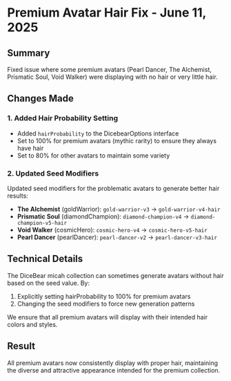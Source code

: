 # Premium Avatar Hair Fix - June 11, 2025

## Summary
Fixed issue where some premium avatars (Pearl Dancer, The Alchemist, Prismatic Soul, Void Walker) were displaying with no hair or very little hair.

## Changes Made

### 1. Added Hair Probability Setting
- Added `hairProbability` to the DicebearOptions interface
- Set to 100% for premium avatars (mythic rarity) to ensure they always have hair
- Set to 80% for other avatars to maintain some variety

### 2. Updated Seed Modifiers
Updated seed modifiers for the problematic avatars to generate better hair results:

- **The Alchemist** (goldWarrior): `gold-warrior-v3` → `gold-warrior-v4-hair`
- **Prismatic Soul** (diamondChampion): `diamond-champion-v4` → `diamond-champion-v5-hair`
- **Void Walker** (cosmicHero): `cosmic-hero-v4` → `cosmic-hero-v5-hair`
- **Pearl Dancer** (pearlDancer): `pearl-dancer-v2` → `pearl-dancer-v3-hair`

## Technical Details
The DiceBear micah collection can sometimes generate avatars without hair based on the seed value. By:
1. Explicitly setting hairProbability to 100% for premium avatars
2. Changing the seed modifiers to force new generation patterns

We ensure that all premium avatars will display with their intended hair colors and styles.

## Result
All premium avatars now consistently display with proper hair, maintaining the diverse and attractive appearance intended for the premium collection. 